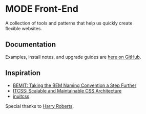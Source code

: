 # MODE Front-End

A collection of tools and patterns that help us quickly create flexible websites.

## Documentation

Examples, install notes, and upgrade guides are [here on GitHub](https://madebymode.github.io/mode-front-end).

## Inspiration

- [BEMIT: Taking the BEM Naming Convention a Step Further](https://csswizardry.com/2015/08/bemit-taking-the-bem-naming-convention-a-step-further/)
- [ITCSS: Scalable and Maintainable CSS Architecture](https://www.xfive.co/blog/itcss-scalable-maintainable-css-architecture/)
- [inuitcss](https://github.com/inuitcss/inuitcss#css-directory-structure)

Special thanks to [Harry Roberts](https://twitter.com/csswizardry).
